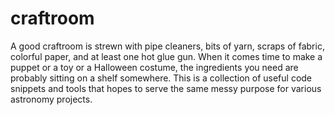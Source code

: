 # craftroom
A good craftroom is strewn with pipe cleaners, bits of yarn, scraps of fabric, colorful paper, and at least one hot glue gun. When it comes time to make a puppet or a toy or a Halloween costume, the ingredients you need are probably sitting on a shelf somewhere. This is a collection of useful code snippets and tools that hopes to serve the same messy purpose for various astronomy projects. 
